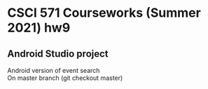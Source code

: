 # CSCI 571 Courseworks (Summer 2021) hw9


## Android Studio project

Android version of event search <br>
On master branch (git checkout master)
